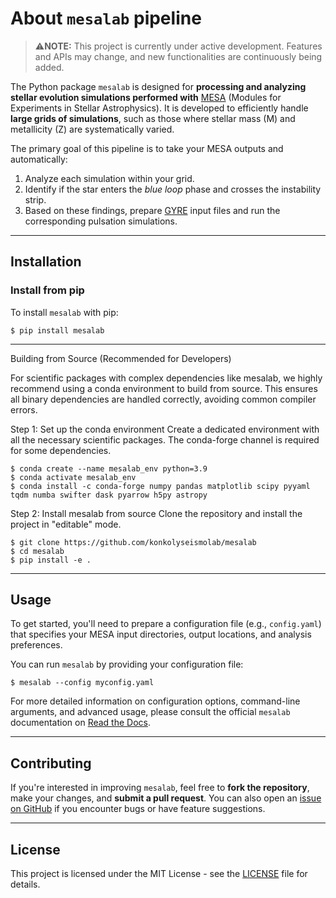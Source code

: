 # About `mesalab` pipeline

> ⚠️**NOTE:** This project is currently under active development. Features and APIs may change, and new functionalities are continuously being added.

The Python package `mesalab` is designed for **processing and analyzing stellar evolution simulations performed with**  [MESA](https://docs.mesastar.org/en/latest/) (Modules for Experiments in Stellar Astrophysics). It is developed to efficiently handle **large grids of simulations**, such as those where stellar mass (M) and metallicity (Z) are systematically varied.

The primary goal of this pipeline is to take your MESA outputs and automatically:

1.  Analyze each simulation within your grid.
2.  Identify if the star enters the *blue loop* phase and crosses the instability strip.
3.  Based on these findings, prepare [GYRE](https://gyre.readthedocs.io/) input files and run the corresponding pulsation simulations.

----

## Installation

### Install from pip

To install `mesalab` with pip:

```console
$ pip install mesalab
```
----

Building from Source (Recommended for Developers)

For scientific packages with complex dependencies like mesalab, we highly recommend using a conda environment to build from source. This ensures all binary dependencies are handled correctly, avoiding common compiler errors.

Step 1: Set up the conda environment
Create a dedicated environment with all the necessary scientific packages. The conda-forge channel is required for some dependencies.
```console
$ conda create --name mesalab_env python=3.9
$ conda activate mesalab_env
$ conda install -c conda-forge numpy pandas matplotlib scipy pyyaml tqdm numba swifter dask pyarrow h5py astropy
```

Step 2: Install mesalab from source
Clone the repository and install the project in "editable" mode.
```console
$ git clone https://github.com/konkolyseismolab/mesalab
$ cd mesalab
$ pip install -e .
```

---- 

## Usage

To get started, you'll need to prepare a configuration file (e.g., `config.yaml`) that specifies your MESA input directories, output locations, and analysis preferences.

You can run `mesalab` by providing your configuration file:

```console
$ mesalab --config myconfig.yaml
```

For more detailed information on configuration options, command-line arguments, and advanced usage, please consult the official `mesalab` documentation on [Read the Docs](https://mesalab.readthedocs.io/en/latest/index.html).


----

## Contributing

If you're interested in improving `mesalab`, feel free to **fork the repository**, make your changes, and **submit a pull request**. You can also open an [issue on GitHub](https://github.com/konkolyseismolab/mesalab/issues) if you encounter bugs or have feature suggestions.


----

## License
This project is licensed under the MIT License - see the [LICENSE](LICENSE) file for details.
